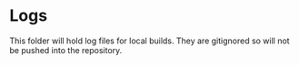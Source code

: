 # Logs

This folder will hold log files for local builds.
They are gitignored so will not be pushed into the repository.
